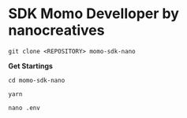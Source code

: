 # SDK Momo Develloper by nanocreatives



`git clone <REPOSITORY> momo-sdk-nano`

**Get Startings**

```
cd momo-sdk-nano 

yarn 

nano .env
```
